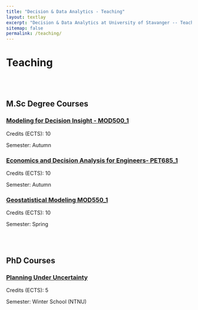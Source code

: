 ```yaml
---
title: "Decision & Data Analytics - Teaching"
layout: textlay
excerpt: "Decision & Data Analytics at University of Stavanger -- Teaching"
sitemap: false
permalink: /teaching/
---
```


# Teaching

<br /> 
<br /> 

## M.Sc Degree Courses

###  [Modeling for Decision Insight -  MOD500_1](https://www.uis.no/course/?code=MOD500_1&path=en)

Credits (ECTS): 10

Semester: Autumn

###  [Economics and Decision Analysis for Engineers- PET685_1](https://www.uis.no/course/?code=PET685_1&path=en)

Credits (ECTS): 10

Semester: Autumn

###  [Geostatistical Modeling MOD550_1](https://www.uis.no/course/?code=MOD550_1&path=en)

Credits (ECTS): 10

Semester: Spring

<br /> 
<br /> 

## PhD Courses

###  [Planning Under Uncertainty](https://www.ntnu.edu/studies/courses/I%C3%988810#tab=omEmnet)

Credits (ECTS): 5

Semester: Winter School (NTNU)


